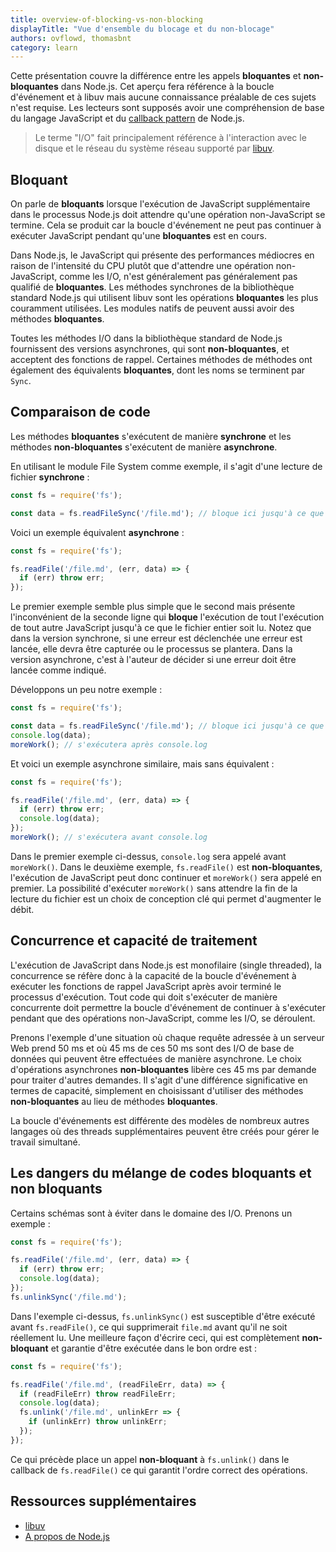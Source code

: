 ```yaml
---
title: overview-of-blocking-vs-non-blocking
displayTitle: "Vue d'ensemble du blocage et du non-blocage"
authors: ovflowd, thomasbnt
category: learn
---
```


Cette présentation couvre la différence entre les appels **bloquantes** et **non-bloquantes** dans Node.js. Cet aperçu fera référence à la boucle d'événement et à libuv mais aucune connaissance préalable de ces sujets n'est requise. Les lecteurs sont supposés avoir une
compréhension de base du langage JavaScript et du [callback pattern](/learn/javascript-asynchronous-programming-and-callbacks/) de Node.js.

> Le terme "I/O" fait principalement référence à l'interaction avec le disque et le réseau du système
> réseau supporté par [libuv](https://libuv.org/).

## Bloquant

On parle de **bloquants** lorsque l'exécution de JavaScript supplémentaire dans le processus Node.js
doit attendre qu'une opération non-JavaScript se termine. Cela se produit
car la boucle d'événement ne peut pas continuer à exécuter JavaScript pendant qu'une
**bloquantes** est en cours.

Dans Node.js, le JavaScript qui présente des performances médiocres en raison de l'intensité du CPU
plutôt que d'attendre une opération non-JavaScript, comme les I/O, n'est généralement pas généralement pas qualifié de **bloquantes**. Les méthodes synchrones de la bibliothèque standard Node.js
qui utilisent libuv sont les opérations **bloquantes** les plus couramment utilisées. Les modules natifs de
peuvent aussi avoir des méthodes **bloquantes**.

Toutes les méthodes I/O dans la bibliothèque standard de Node.js fournissent des versions
asynchrones, qui sont **non-bloquantes**, et acceptent des fonctions de rappel. Certaines méthodes de
méthodes ont également des équivalents **bloquantes**, dont les noms se terminent par `Sync`.

## Comparaison de code

Les méthodes **bloquantes** s'exécutent de manière **synchrone** et les méthodes **non-bloquantes** s'exécutent de manière **asynchrone**.

En utilisant le module File System comme exemple, il s'agit d'une lecture de fichier **synchrone** :

```js
const fs = require('fs');

const data = fs.readFileSync('/file.md'); // bloque ici jusqu'à ce que le fichier soit lu
```

Voici un exemple équivalent **asynchrone** :

```js
const fs = require('fs');

fs.readFile('/file.md', (err, data) => {
  if (err) throw err;
});
```

Le premier exemple semble plus simple que le second mais présente l'inconvénient de la seconde ligne qui **bloque** l'exécution de tout l'exécution de tout autre JavaScript jusqu'à ce que le fichier entier soit lu. Notez que dans la version synchrone, si une erreur est déclenchée une erreur est lancée, elle devra être capturée ou le processus se plantera. Dans la version asynchrone, c'est à l'auteur de décider si une erreur doit être lancée comme indiqué.

Développons un peu notre exemple :

```js
const fs = require('fs');

const data = fs.readFileSync('/file.md'); // bloque ici jusqu'à ce que le fichier soit lu
console.log(data);
moreWork(); // s'exécutera après console.log
```

Et voici un exemple asynchrone similaire, mais sans équivalent :

```js
const fs = require('fs');

fs.readFile('/file.md', (err, data) => {
  if (err) throw err;
  console.log(data);
});
moreWork(); // s'exécutera avant console.log
```

Dans le premier exemple ci-dessus, `console.log` sera appelé avant `moreWork()`. Dans le deuxième exemple, `fs.readFile()` est **non-bloquantes**, l'exécution de JavaScript peut donc continuer et `moreWork()` sera appelé en premier. La possibilité d'exécuter `moreWork()` sans attendre la fin de la lecture du fichier est un choix de conception clé qui permet d'augmenter le débit.

## Concurrence et capacité de traitement

L'exécution de JavaScript dans Node.js est monofilaire (single threaded), la concurrence se réfère donc à la capacité de la boucle d'événement à exécuter les fonctions de rappel JavaScript après avoir terminé le processus d'exécution. Tout code qui doit s'exécuter de manière concurrente doit permettre la boucle d'événement de continuer à s'exécuter pendant que des opérations non-JavaScript, comme les I/O, se déroulent.

Prenons l'exemple d'une situation où chaque requête adressée à un serveur Web prend 50 ms et où 45 ms de ces 50 ms sont des I/O de base de données qui peuvent être effectuées de manière asynchrone. Le choix d'opérations asynchrones **non-bloquantes** libère ces 45 ms par demande pour traiter d'autres demandes. Il s'agit d'une différence significative en termes de capacité, simplement en choisissant d'utiliser des méthodes **non-bloquantes** au lieu de méthodes **bloquantes**. 

La boucle d'événements est différente des modèles de nombreux autres langages où des threads supplémentaires peuvent être créés pour gérer le travail simultané.

## Les dangers du mélange de codes bloquants et non bloquants

Certains schémas sont à éviter dans le domaine des I/O. Prenons un exemple :

```js
const fs = require('fs');

fs.readFile('/file.md', (err, data) => {
  if (err) throw err;
  console.log(data);
});
fs.unlinkSync('/file.md');
```

Dans l'exemple ci-dessus, `fs.unlinkSync()` est susceptible d'être exécuté avant `fs.readFile()`, ce qui supprimerait `file.md` avant qu'il ne soit réellement lu. Une meilleure façon d'écrire ceci, qui est complètement **non-bloquant** et garantie d'être exécutée dans le bon ordre est :

```js
const fs = require('fs');

fs.readFile('/file.md', (readFileErr, data) => {
  if (readFileErr) throw readFileErr;
  console.log(data);
  fs.unlink('/file.md', unlinkErr => {
    if (unlinkErr) throw unlinkErr;
  });
});
```

Ce qui précède place un appel **non-bloquant** à `fs.unlink()` dans le callback de `fs.readFile()` ce qui garantit l'ordre correct des opérations.

## Ressources supplémentaires

* [libuv](https://libuv.org/)
* [A propos de Node.js](/fr/about/)
